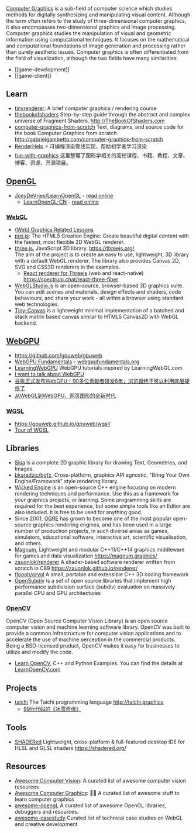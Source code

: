 [Computer Graphics](https://en.wikipedia.org/wiki/Computer_graphics_(computer_science)) is a sub-field of computer science which studies methods for digitally synthesizing and manipulating visual content. Although the term often refers to the study of three-dimensional computer graphics, it also encompasses two-dimensional graphics and image processing.  
Computer graphics studies the manipulation of visual and geometric information using computational techniques. It focuses on the mathematical and computational foundations of image generation and processing rather than purely aesthetic issues. Computer graphics is often differentiated from the field of visualization, although the two fields have many similarities.


- [[game-development]]
- [[game-client]]



## Learn
- [tinyrenderer](https://github.com/ssloy/tinyrenderer): A brief computer graphics / rendering course
- [thebookofshaders](https://github.com/patriciogonzalezvivo/thebookofshaders) Step-by-step guide through the abstract and complex universe of Fragment Shaders. http://TheBookOfShaders.com
- [computer-graphics-from-scratch](https://github.com/ggambetta/computer-graphics-from-scratch) Text, diagrams, and source code for the book Computer Graphics from scratch. http://gabrielgambetta.com/computer-graphics-from-scratch
- [RenderHelp](https://github.com/skywind3000/RenderHelp) ⚡ 可编程渲染管线实现，帮助初学者学习渲染
- [fun-with-graphics](https://github.com/FancyVin/fun-with-graphics) 这里整理了图形学相关的高校课程、书籍、教程、文章、博客、资源、开源项目。



## [OpenGL](https://en.wikipedia.org/wiki/OpenGL)
- [JoeyDeVries/LearnOpenGL](https://github.com/JoeyDeVries/LearnOpenGL) - [read online](https://learnopengl.com/)
  - [LearnOpenGL-CN](https://github.com/LearnOpenGL-CN/LearnOpenGL-CN) - [read online](https://learnopengl-cn.github.io/)

### [WebGL](https://en.wikipedia.org/wiki/WebGL)
- [(Web) Graphics Related Lessons](https://github.com/gfxfundamentals)
- [pixi.js](https://github.com/pixijs/pixi.js): The HTML5 Creation Engine: Create beautiful digital content with the fastest, most flexible 2D WebGL renderer.
- [three.js](https://github.com/mrdoob/three.js/), JavaScript 3D library. https://threejs.org/  
  The aim of the project is to create an easy to use, lightweight, 3D library with a default WebGL renderer. The library also provides Canvas 2D, SVG and CSS3D renderers in the examples.
  - [React renderer for Threejs](https://github.com/react-spring/react-three-fiber) (web and react-native) https://spectrum.chat/react-three-fiber
- [WebGLStudio.js](https://github.com/jagenjo/webglstudio.js) is an open-source, browser-based 3D graphics suite. You can edit scenes and materials, design effects and shaders, code behaviours, and share your work - all within a browser using standard web technologies.
- [Tiny-Canvas](https://github.com/bitnenfer/tiny-canvas) is a lightweight minimal implementation of a batched and stack matrix based canvas similar to HTML5 Canvas2D with WebGL backend.



## [WebGPU](https://en.wikipedia.org/wiki/WebGPU)
- https://github.com/gpuweb/gpuweb
- [WebGPU Fundamentals](https://github.com/webgpu/webgpufundamentals) - [webgpufundamentals.org](https://webgpufundamentals.org/)
- [LearningWebGPU](https://github.com/hjlld/LearningWebGPU) WebGPU tutorials inspired by LearningWebGL.com
- [I want to talk about WebGPU](https://cohost.org/mcc/post/1406157-i-want-to-talk-about-webgpu)
- [谷歌正式发布WebGPU！90多位贡献者研发6年，浏览器终于可以利用底层硬件了](https://mp.weixin.qq.com/s/-Zt8LSAHgq2sKTwIcqpPyg)
- [从WebGL到WebGPU，网页图形的全新时代](https://mp.weixin.qq.com/s/4LfaNHP77s9n9SghucYoaA)

### [WGSL](https://www.w3.org/TR/WGSL/)
- https://gpuweb.github.io/gpuweb/wgsl/
- [Tour of WGSL](https://google.github.io/tour-of-wgsl/)



## Libraries
- [Skia](https://github.com/google/skia) is a complete 2D graphic library for drawing Text, Geometries, and Images. 
- [bkaradzic/bgfx](https://github.com/bkaradzic/bgfx), Cross-platform, graphics API agnostic, "Bring Your Own Engine/Framework" style rendering library.
- [Wicked Engine](https://github.com/turanszkij/WickedEngine) is an open-source C++ engine focusing on modern rendering techniques and performance. Use this as a framework for your graphics projects, or learning. Some programming skills are required for the best experience, but some simple tools like an Editor are also included. It is free to be used for anything good.
- Since 2001, [OGRE](https://www.ogre3d.org/) has grown to become one of the most popular open-source graphics rendering engines, and has been used in a large number of production projects, in such diverse areas as games, simulators, educational software, interactive art, scientific visualisation, and others.
- [Magnum](https://github.com/mosra/magnum), Lightweight and modular C++11/C++14 graphics middleware for games and data visualization https://magnum.graphics/
- [zauonlok/renderer](https://github.com/zauonlok/renderer) A shader-based software renderer written from scratch in C89 https://zauonlok.github.io/renderer/
- [floooh/oryol](https://github.com/floooh/oryol) A small, portable and extensible C++ 3D coding framework
- [OpenSubdiv](https://github.com/PixarAnimationStudios/OpenSubdiv) is a set of open source libraries that implement high performance subdivision surface (subdiv) evaluation on massively parallel CPU and GPU architectures

### [OpenCV](https://github.com/opencv/opencv)
OpenCV (Open Source Computer Vision Library) is an open source computer vision and machine learning software library. OpenCV was built to provide a common infrastructure for computer vision applications and to accelerate the use of machine perception in the commercial products. Being a BSD-licensed product, OpenCV makes it easy for businesses to utilize and modify the code.
- [Learn OpenCV](https://github.com/spmallick/learnopencv), C++ and Python Examples. You can find the details at [LearnOpenCV.com](https://www.learnopencv.com/)



## Projects
- [taichi](https://github.com/yuanming-hu/taichi/) The Taichi programming language http://taichi.graphics
  - [99行代码的《冰雪奇缘》](https://zhuanlan.zhihu.com/p/97700605)



## Tools
- [SHADERed](https://github.com/dfranx/SHADERed) Lightweight, cross-platform & full-featured desktop IDE for HLSL and GLSL shaders https://shadered.org/



## Resources
- [Awesome Computer Vision](https://github.com/jbhuang0604/awesome-computer-vision): A curated list of awesome computer vision resources
- [Awesome Computer Graphics](https://github.com/luisnts/awesome-computer-graphics): 🔺😎 A curated list of awesome stuff to learn computer graphics
- [awesome-opengl](https://github.com/eug/awesome-opengl), A curated list of awesome OpenGL libraries, debuggers and resources.
- [awesome-casestudy](https://github.com/luruke/awesome-casestudy) Curated list of technical case studies on WebGL and creative development

